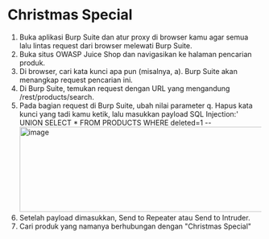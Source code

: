 # Christmas Special

1. Buka aplikasi Burp Suite dan atur proxy di browser kamu agar semua lalu lintas request dari browser melewati Burp Suite.
2. Buka situs OWASP Juice Shop dan navigasikan ke halaman pencarian produk.
3. Di browser, cari kata kunci apa pun (misalnya, a). Burp Suite akan menangkap request pencarian ini.
4. Di Burp Suite, temukan request dengan URL yang mengandung /rest/products/search.
5. Pada bagian request di Burp Suite, ubah nilai parameter q. Hapus kata kunci yang tadi kamu ketik, lalu masukkan payload SQL Injection:' UNION SELECT * FROM PRODUCTS WHERE deleted=1 --
   <img width="740" height="169" alt="image" src="https://github.com/user-attachments/assets/62305a3c-073f-4f6d-9596-7aba4f2964bb" />
6. Setelah payload dimasukkan, Send to Repeater atau Send to Intruder.
7. Cari produk yang namanya berhubungan dengan "Christmas Special"
